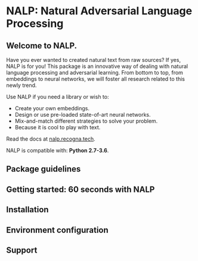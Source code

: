 # NALP: Natural Adversarial Language Processing

## Welcome to NALP.
Have you ever wanted to created natural text from raw sources? If yes, NALP is for you! This package is an innovative way of dealing with natural language processing and adversarial learning. From bottom to top, from embeddings to neural networks, we will foster all research related to this newly trend.

Use NALP if you need a library or wish to:
* Create your own embeddings.
* Design or use pre-loaded state-of-art neural networks.
* Mix-and-match different strategies to solve your problem.
* Because it is cool to play with text.

Read the docs at [nalp.recogna.tech](nalp.recogna.tech).

NALP is compatible with: **Python 2.7-3.6**.

## Package guidelines

## Getting started: 60 seconds with NALP

## Installation

## Environment configuration

## Support